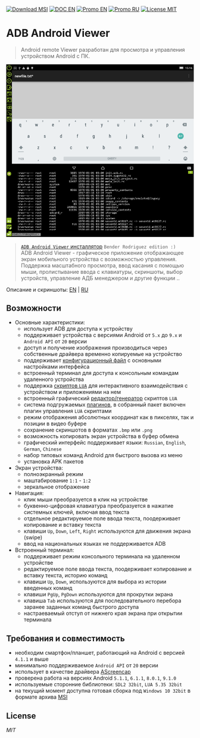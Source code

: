 
[![Download MSI](https://img.shields.io/badge/Download-MSI-brightgreen.svg?style=flat)](https://clnviewer.github.io/ADB-Android-Viewer/dist/Android-ADB-Viewer.msi)
[![DOC EN](https://img.shields.io/badge/Features-EN-brightgreen.svg?style=flat)](https://github.com/ClnViewer/ADB-Android-Viewer/blob/master/docs/README.EN.md)
[![Promo EN](https://img.shields.io/badge/Promo-EN-brightgreen.svg?style=flat)](https://clnviewer.github.io/Code-Blocks-Android-NDK/ADBANDROIDVIEWER.EN.html)
[![Promo RU](https://img.shields.io/badge/Promo-RU-brightgreen.svg?style=flat)](https://clnviewer.github.io/Code-Blocks-Android-NDK/ADBANDROIDVIEWER.RU.html)
[![License MIT](https://img.shields.io/badge/License-MIT-brightgreen.svg?style=flat)](https://github.com/ClnViewer/ADB-Android-Viewer/blob/master/LICENSE)

# ADB Android Viewer

> Android remote Viewer разработан для просмотра и управления устройством Android с ПК.


![adbviewer](images/adbviewer-2-terminal-en.png)

>[`ADB Android Viewer` инсталлятор](https://clnviewer.github.io/ADB-Android-Viewer/dist/Android-ADB-Viewer.msi) `Bender Rodriguez edition :)`   
> ADB Android Viewer - графическое приложение отображающее экран мобильного устройства с возможностью управления. Поддержка масштабного просмотра, ввод касания с помощью мыши, пролистывание ввода с клавиатуры, скриншоты, выбор устройств, управление АДБ менеджером и другие функции ..  

Описание и скриншоты: [EN](https://clnviewer.github.io/Code-Blocks-Android-NDK/ADBANDROIDVIEWER.EN.html) | [RU](https://clnviewer.github.io/Code-Blocks-Android-NDK/ADBANDROIDVIEWER.RU.html)  

## Возможности

- Основные характеристики:
  - использует ADB для доступа к устройству  
  - поддерживает устройства с версиями Android от `5.x` до `9.x` и `Android API` от `20` версии  
  - доступ и получение изображения производиться через собственные драйвера временно копируемые на устройство  
  - поддерживает [конфигурационный файл](https://github.com/ClnViewer/ADB-Android-Viewer/blob/master/src/ADBViewer/ADBViewer.ini) с основными настройками интерфейса  
  - встроенный терминал для доступа к консольным командам удаленного устройства  
  - поддержка [скриптов `LUA`](https://github.com/ClnViewer/ADB-Android-Viewer/blob/master/src/ADBViewer/src/App/plugin/plugin-lua/plugin-lua.lua.example) для интерактивного взаимодействия с устройством и приложениями на нем  
  - встроенный графический [редактор/генератор](https://clnviewer.github.io/Code-Blocks-Android-NDK/ADBANDROIDVIEWER.EN.html) скриптов `LUA`  
  - система подгружаемых [плагинов](https://github.com/ClnViewer/ADB-Android-Viewer/tree/master/src/ADBViewer/src/App/plugin/plugin-template), в собранный пакет включен плагин управления `LUA` скриптами  
  - режим отображения абсолютных координат как в пикселях, так и позиции в видео буфере  
  - сохранение скриншотов в форматах `.bmp` или `.png`  
  - возможность копировать экран устройства в буфер обмена  
  - графический интерфейс поддерживает языки: `Russian`, `English`, `German`, `Chinese`  
  - набор типовых команд Android для быстрого вызова из меню  
  - установка APK пакетов  
- Экран устройства:
  - полноэкранный режим  
  - маштабирование `1:1` - `1:2`  
  - зеркальное отображение  
- Навигация:
  - клик мыши преобразуется в клик на устройстве  
  - буквенно-цифровая клавиатура преобразуется в нажатие системных ключей, включая ввод текста  
  - отдельное редактируемое поле ввода текста, поодерживает копирование и вставку текста  
  - клавиши `Up`, `Down`, `Left`, `Right` используются для движения экрана (swipe)  
  - ввод на национальных языках не поддерживается ADB  
- Встроенный терминал:
  - поддерживает режим консольного терминала на удаленном устройстве  
  - редактируемое поле ввода текста, поодерживает копирование и вставку текста, историю команд  
  - клавиши `Up`, `Down`, используются для выбора из истории введенных команд  
  - клавиши `PgUp`, `PgDown` используются для прокрутки экрана  
  - клавиша `Tab` используются для последовательного перебора заранее заданных команд быстрого доступа  
  - настраеваемый отступ от нижнего края экрана при открытии терминала  

## Требования и совместимость

- необходим смартфон/планшет, работающий на Android с версией `4.1.1` и выше  
- минимально поддерживаемое `Android API` от `20` версии  
- использует в качестве драйвера [AScreencap](https://github.com/ClnViewer/Android-fast-screen-capture)  
- проверена работа на версиях Android `5.1.1`, `6.1.1`, `8.0.1`, `9.1.0`  
- используемые сторонние библиотеки: `SDL2 32bit`, `LUA 5.35 32bit`  
- на текущий момент доступна готовая сборка под `Windows 10 32bit` в формате архива [MSI](https://clnviewer.github.io/ADB-Android-Viewer/dist/Android-ADB-Viewer.msi)  


## License

 _MIT_

